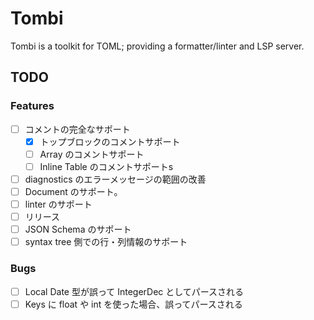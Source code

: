 # Tombi

Tombi is a toolkit for TOML; providing a formatter/linter and LSP server.

## TODO
### Features
- [ ] コメントの完全なサポート
    - [x] トップブロックのコメントサポート
    - [ ] Array のコメントサポート
    - [ ] Inline Table のコメントサポートs
- [ ] diagnostics のエラーメッセージの範囲の改善
- [ ] Document のサポート。
- [ ] linter のサポート
- [ ] リリース
- [ ] JSON Schema のサポート
- [ ] syntax tree 側での行・列情報のサポート

### Bugs
- [ ] Local Date 型が誤って IntegerDec としてパースされる
- [ ] Keys に float や int を使った場合、誤ってパースされる
